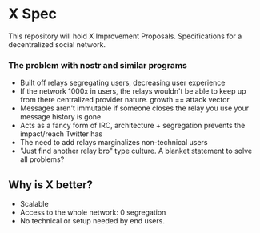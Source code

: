 # X Spec
This repository will hold X Improvement Proposals. Specifications for a decentralized social network.

### The problem with nostr and similar programs
- Built off relays segregating users, decreasing user experience
- If the network 1000x in users, the relays wouldn't be able to keep up from there centralized provider nature. growth == attack vector
- Messages aren't immutable if someone closes the relay you use your message history is gone
- Acts as a fancy form of IRC, architecture + segregation prevents the impact/reach Twitter has
- The need to add relays marginalizes non-technical users
- "Just find another relay bro" type culture. A blanket statement to solve all problems?

## Why is X better?
- Scalable
- Access to the whole network: 0 segregation
- No technical or setup needed by end users.